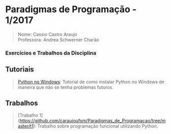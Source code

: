 ﻿# **Paradigmas de Programação - 1/2017**
>Nome: Cassio Castro Araujo<br>
>Professora: Andrea Schwerner Charão<br>
### Exercícios e Trabalhos da Disciplina

## Tutoriais
>[Python no Windows](https://github.com/caraujoufsm/Paradigmas_de_Programacao/blob/master/tutorial/tutorial.pdf): Tutorial de como instalar Python no Windows de maneira que não se tenha problemas futuros. <br>

## Trabalhos
>[Trabalho 1] (https://github.com/caraujoufsm/Paradigmas_de_Programacao/tree/master/t1): Trabalho sobre programação funcional utilizando Python.<br>